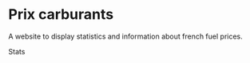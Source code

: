 # Prix carburants

A website to display statistics and information about french fuel prices.

<p id="statistics">Stats</p>

<script src="/assets/javascript/fetch_data.js"></script>
<script type="text/javascript">
    const resultElement = document.querySelector("#statistics")
    new DataFetcher().getData()
    .then(data => {
        const salePoints = JSON.parse(data.responseText)
        resultElement.innerText = "There are " + salePoints.length + " sale points."
    })
    .catch(data => {
        console.log("Error fetching data from the repository")
    })
</script>